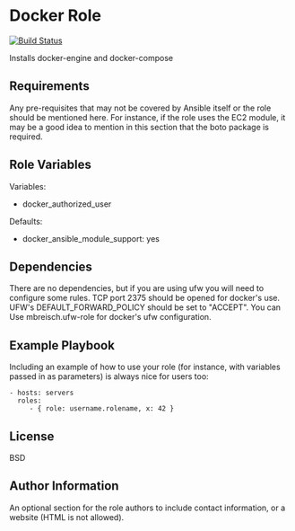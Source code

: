 Docker Role
=========
[![Build Status](https://travis-ci.org/mbreisch/docker-role.svg?branch=master)](https://travis-ci.org/mbreisch/docker-role)

Installs docker-engine and docker-compose

Requirements
------------

Any pre-requisites that may not be covered by Ansible itself or the role should be mentioned here. For instance, if the role uses the EC2 module, it may be a good idea to mention in this section that the boto package is required.

Role Variables
--------------

Variables:
* docker_authorized_user

Defaults:
* docker_ansible_module_support: yes

Dependencies
------------

There are no dependencies, but if you are using ufw you will need to configure some rules. TCP port 2375 should be opened for docker's use.
UFW's DEFAULT_FORWARD_POLICY should be set to "ACCEPT". You can Use mbreisch.ufw-role for docker's ufw configuration. 

Example Playbook
----------------

Including an example of how to use your role (for instance, with variables passed in as parameters) is always nice for users too:

    - hosts: servers
      roles:
         - { role: username.rolename, x: 42 }

License
-------

BSD

Author Information
------------------

An optional section for the role authors to include contact information, or a website (HTML is not allowed).
